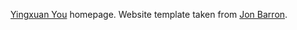[Yingxuan You](https://kasvii.github.io/) homepage. Website template taken from [Jon Barron](https://jonbarron.info/).